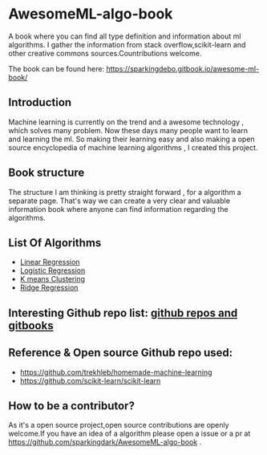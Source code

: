 # AwesomeML-algo-book

A book where you can find all type definition and information about ml algorithms. I gather the information from stack overflow,scikit-learn and other creative commons sources.Countributions welcome.

The book can be found here: https://sparkingdebo.gitbook.io/awesome-ml-book/

## Introduction

Machine learning is currently on the trend and a awesome technology , which solves many problem. Now these days many people want to learn and learning the ml. So making their learning easy and also making a open source encyclopedia of machine learning algorithms , I created this project.

## Book structure

The structure I am thinking is pretty straight forward , for a algorithm a separate page. That's way we can create a very clear and valuable information book where anyone can find information regarding the algorithms.

## List Of Algorithms

- [Linear Regression](https://github.com/sparkingdark/AwesomeML-algo-book/blob/main/docs/linear%20regression.md)
- [Logistic Regression](https://github.com/sparkingdark/AwesomeML-algo-book/blob/main/docs/logistic%20regression.md)
- [K means Clustering](./docs/k_means_clustering.md)
- [Ridge Regression](./docs/ridge_regression.md)

## Interesting Github repo list: [github repos and gitbooks](./github_repo.md)

## Reference & Open source Github repo used:

- https://github.com/trekhleb/homemade-machine-learning
- https://github.com/scikit-learn/scikit-learn

## How to be a contributor?

As it's a open source project,open source contributions are openly welcome.If you have an idea of a algorithm please open a issue or a pr at https://github.com/sparkingdark/AwesomeML-algo-book . 
